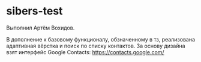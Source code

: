 # sibers-test

Выполнил Артём Вохидов.

В дополнение к базовому функционалу, обзначенному в тз, реализована адаптивная вёрстка и поиск по списку контактов.
За основу дизайна взят интерфейс Google Contacts: https://contacts.google.com/
